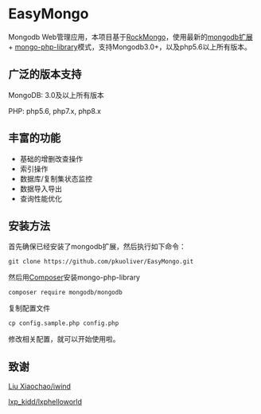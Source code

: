 # EasyMongo
Mongodb Web管理应用，本项目基于[RockMongo](https://github.com/iwind/rockmongo)，使用最新的[mongodb扩展](https://pecl.php.net/package/mongodb) + [mongo-php-library](https://github.com/mongodb/mongo-php-library)模式，支持Mongodb3.0+，以及php5.6以上所有版本。


## 广泛的版本支持
MongoDB: 3.0及以上所有版本

PHP: php5.6, php7.x, php8.x


## 丰富的功能
* 基础的增删改查操作
* 索引操作
* 数据库/复制集状态监控
* 数据导入导出
* 查询性能优化

## 安装方法
首先确保已经安装了mongodb扩展，然后执行如下命令：
~~~
git clone https://github.com/pkuoliver/EasyMongo.git
~~~
然后用[Composer](https://getcomposer.org/)安装mongo-php-library
~~~
composer require mongodb/mongodb
~~~
复制配置文件
~~~
cp config.sample.php config.php
~~~
修改相关配置，就可以开始使用啦。

## 致谢
[Liu Xiaochao/iwind](https://github.com/iwind)

[lxp_kidd/lxphelloworld](https://github.com/lxphelloworld)